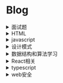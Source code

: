 # Blog

<details>
  <summary>面试题</summary>
  
  - [x] [HTML](./pages/面试篇/1-html.md)
  - [x] [CSS](./pages/面试篇/2-css.md)
  - [x] [js](./pages/面试篇/3-js.md)
  - [x] [react](./pages/面试篇/4-react.md)
  - [x] [webpack](./pages/面试篇/5-webpack.md)
  - [x] [http](./pages/面试篇/6-网络.md)
  - [x] [性能优化](./pages/面试篇/7-前端性能优化.md)
  
</details>

<details>
  <summary>HTML</summary>
  
  - [x] [文档的混杂模式（quirks mode）和标准模式（standards mode）](https://github.com/lxnxbnq/blog/issues/16)
  
</details>

<details>
  <summary>javascript</summary>
  
  - [x] [var、let、const的区别以及原理](https://github.com/lxnxbnq/blog/issues/12)
  - [x] [Object.defineProperty的用法](https://github.com/lxnxbnq/blog/issues/7)
  - [ ] [Proxy构造函数](https://github.com/lxnxbnq/blog/issues/13)
  - [ ] [Reflect]()
  - [x] [Promise/A+规范实现](https://github.com/lxnxbnq/blog/issues/14)
  - [x] [高程中的创建对象的方法](https://github.com/lxnxbnq/blog/issues/17)
  - [x] [高程中的继承方法](https://github.com/lxnxbnq/blog/issues/18)
  
</details>

<details>
  <summary>设计模式</summary>
  
  - [ ] [设计原则](./pages/javascript设计模式/0.设计原则.md)
  - [x] [单例模式](./pages/javascript设计模式/1.单例模式.md)
  - [x] [策略模式](./pages/javascript设计模式/2.策略模式.md)
  - [x] [代理模式](./pages/javascript设计模式/3.代理模式.md)
  - [x] [迭代器模式](./pages/javascript设计模式/4.迭代器模式.md)
  - [x] [发布订阅/观察者模式](./pages/javascript设计模式/5.发布订阅模式.md)
  - [x] [命令模式](./pages/javascript设计模式/6.命令模式.md)
  - [x] [组合模式](./pages/javascript设计模式/7.组合模式.md)
  - [x] [模板方法模式](./pages/javascript设计模式/8.模板方法模式.md)
  
</details>

<details>
  <summary>数据结构和算法学习</summary>
  
  - [x] [算法复杂度分析](./pages/数据结构和算法/学习/1.算法复杂度的分析.md)
  - [ ] [数据结构-链表](./pages/数据结构和算法/学习/2.数据结构-链表.md)
  - [x] [排序](./pages/数据结构和算法/学习/3.排序.md)
  - [ ] [数据结构-栈](./pages/数据结构和算法/学习/3.数据结构-栈.md)
  - [ ] [数据结构-队列](./pages/数据结构和算法/学习/4.数据结构-队列.md)
  - [ ] [递归](./pages/数据结构和算法/学习/5.递归.md)
  - [x] [排序O(n²)](./pages/数据结构和算法/学习/6.排序O(n²).md)
  - [x] [排序O(nlogn)](./pages/数据结构和算法/学习/7.排序O(nlogn).md)
  - [x] [排序O(n)](./pages/数据结构和算法/学习/8.排序O(n).md)
  
</details>

<details>
  <summary>React相关</summary>
 
  - [x] [react基础](https://github.com/lxnxbnq/blog/issues/9)
  - [x] [React Fiber架构](https://github.com/lxnxbnq/blog/issues/10)
  - [x] [redux源码解析](https://github.com/lxnxbnq/blog/issues/1)
  - [x] [redux-thunk源码解析](https://github.com/lxnxbnq/blog/issues/2)
  - [x] [HashRouter和BrowserRouter](https://github.com/lxnxbnq/blog/issues/4)
</details>

<details>
  <summary>typescript</summary>
 
  - [ ] [基础入门](https://github.com/lxnxbnq/blog/issues/8)
  - [ ] [typescript开发常见问题](https://github.com/lxnxbnq/blog/issues/5)
</details>


<details>
  <summary>web安全</summary>
 
  - [x] [常见web安全问题](https://github.com/lxnxbnq/blog/issues/6)
</details>
